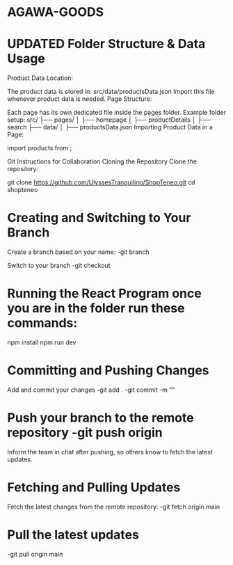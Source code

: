 # AGAWA-GOODS

# UPDATED Folder Structure & Data Usage
Product Data Location:

The product data is stored in:
src/data/productsData.json
Import this file whenever product data is needed.
Page Structure:

Each page has its own dedicated file inside the pages folder.
Example folder setup:
src/
├── pages/
│   ├── homepage
│   ├── productDetails
│   ├── search
├── data/
│   ├── productsData.json
Importing Product Data in a Page:

import products from <file location>;

Git Instructions for Collaboration
Cloning the Repository
Clone the repository:

git clone https://github.com/UlyssesTranquilino/ShopTeneo.git
cd shopteneo

# Creating and Switching to Your Branch

Create a branch based on your name:
-git branch

Switch to your branch -git checkout

# Running the React Program once you are in the folder run these commands:

npm install
npm run dev

# Committing and Pushing Changes
Add and commit your changes 
-git add . 
-git commit -m ""

# Push your branch to the remote repository -git push origin

Inform the team in chat after pushing, so others know to fetch the latest updates.

# Fetching and Pulling Updates
Fetch the latest changes from the remote repository: 
-git fetch origin main

# Pull the latest updates 
-git pull origin main
